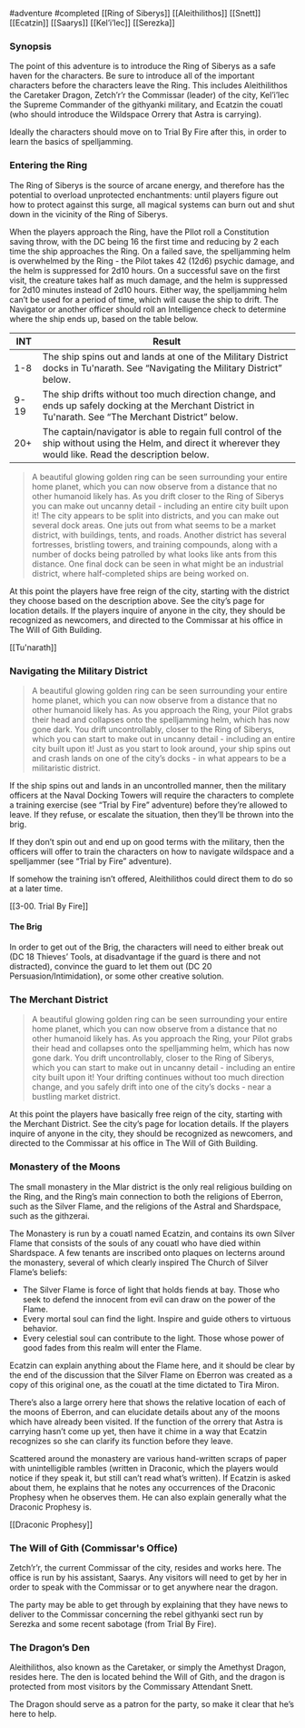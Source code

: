  #adventure #completed  [[Ring of Siberys]] [[Aleithilithos]] [[Snett]] [[Ecatzin]] [[Saarys]] [[Kel’i’lec]] [[Serezka]]

### Synopsis

The point of this adventure is to introduce the Ring of Siberys as a safe haven for the characters. Be sure to introduce all of the important characters before the characters leave the Ring. This includes Aleithilithos the Caretaker Dragon, Zetch’r’r the Commissar (leader) of the city, Kel’i’lec the Supreme Commander of the githyanki military, and Ecatzin the couatl (who should introduce the Wildspace Orrery that Astra is carrying).

Ideally the characters should move on to Trial By Fire after this, in order to learn the basics of spelljamming.

### Entering the Ring

The Ring of Siberys is the source of arcane energy, and therefore has the potential to overload unprotected enchantments: until players figure out how to protect against this surge, all magical systems can burn out and shut down in the vicinity of the Ring of Siberys.

When the players approach the Ring, have the PIlot roll a Constitution saving throw, with the DC being 16 the first time and reducing by 2 each time the ship approaches the Ring. On a failed save, the spelljamming helm is overwhelmed by the Ring - the Pilot takes 42 (12d6) psychic damage, and the helm is suppressed for 2d10 hours. On a successful save on the first visit, the creature takes half as much damage, and the helm is suppressed for 2d10 minutes instead of 2d10 hours. Either way, the spelljamming helm can’t be used for a period of time, which will cause the ship to drift. The Navigator or another officer should roll an Intelligence check to determine where the ship ends up, based on the table below.

| INT | Result |
| --- | --- |
| 1-8 | The ship spins out and lands at one of the Military District docks in Tu'narath. See “Navigating the Military District” below. |
| 9-19 | The ship drifts without too much direction change, and ends up safely docking at the Merchant District in Tu'narath. See “The Merchant District” below. |
| 20+ | The captain/navigator is able to regain full control of the ship without using the Helm, and direct it wherever they would like. Read the description below. |

> A beautiful glowing golden ring can be seen surrounding your entire home planet, which you can now observe from a distance that no other humanoid likely has. As you drift closer to the Ring of Siberys you can make out uncanny detail - including an entire city built upon it! The city appears to be split into districts, and you can make out several dock areas. One juts out from what seems to be a market district, with buildings, tents, and roads. Another district has several fortresses, bristling towers, and training compounds, along with a number of docks being patrolled by what looks like ants from this distance. One final dock can be seen in what might be an industrial district, where half-completed ships are being worked on.

At this point the players have free reign of the city, starting with the district they choose based on the description above. See the city’s page for location details. If the players inquire of anyone in the city, they should be recognized as newcomers, and directed to the Commissar at his office in The Will of Gith Building.

[[Tu'narath]]

### Navigating the Military District

> A beautiful glowing golden ring can be seen surrounding your entire home planet, which you can now observe from a distance that no other humanoid likely has. As you approach the Ring, your Pilot grabs their head and collapses onto the spelljamming helm, which has now gone dark. You drift uncontrollably, closer to the Ring of Siberys, which you can start to make out in uncanny detail - including an entire city built upon it! Just as you start to look around, your ship spins out and crash lands on one of the city’s docks - in what appears to be a militaristic district.

If the ship spins out and lands in an uncontrolled manner, then the military officers at the Naval Docking Towers will require the characters to complete a training exercise (see “Trial by Fire” adventure) before they’re allowed to leave. If they refuse, or escalate the situation, then they’ll be thrown into the brig.

If they don’t spin out and end up on good terms with the military, then the officers will offer to train the characters on how to navigate wildspace and a spelljammer (see “Trial by Fire” adventure).

If somehow the training isn’t offered, Aleithilithos could direct them to do so at a later time.

[[3-00. Trial By Fire]]

#### The Brig

In order to get out of the Brig, the characters will need to either break out (DC 18 Thieves’ Tools, at disadvantage if the guard is there and not distracted), convince the guard to let them out (DC 20 Persuasion/Intimidation), or some other creative solution.

### The Merchant District

> A beautiful glowing golden ring can be seen surrounding your entire home planet, which you can now observe from a distance that no other humanoid likely has. As you approach the Ring, your Pilot grabs their head and collapses onto the spelljamming helm, which has now gone dark. You drift uncontrollably, closer to the Ring of Siberys, which you can start to make out in uncanny detail - including an entire city built upon it! Your drifting continues without too much direction change, and you safely drift into one of the city’s docks - near a bustling market district.

At this point the players have basically free reign of the city, starting with the Merchant District. See the city’s page for location details. If the players inquire of anyone in the city, they should be recognized as newcomers, and directed to the Commissar at his office in The Will of Gith Building.

### Monastery of the Moons

The small monastery in the Mlar district is the only real religious building on the Ring, and the Ring’s main connection to both the religions of Eberron, such as the Silver Flame, and the religions of the Astral and Shardspace, such as the githzerai.

The Monastery is run by a couatl named Ecatzin, and contains its own Silver Flame that consists of the souls of any couatl who have died within Shardspace. A few tenants are inscribed onto plaques on lecterns around the monastery, several of which clearly inspired The Church of Silver Flame’s beliefs:

- The Silver Flame is force of light that holds fiends at bay. Those who seek to defend the innocent from evil can draw on the power of the Flame.
- Every mortal soul can find the light. Inspire and guide others to virtuous behavior.
- Every celestial soul can contribute to the light. Those whose power of good fades from this realm will enter the Flame.

Ecatzin can explain anything about the Flame here, and it should be clear by the end of the discussion that the Silver Flame on Eberron was created as a copy of this original one, as the couatl at the time dictated to Tira Miron.

There’s also a large orrery here that shows the relative location of each of the moons of Eberron, and can elucidate details about any of the moons which have already been visited. If the function of the orrery that Astra is carrying hasn’t come up yet, then have it chime in a way that Ecatzin recognizes so she can clarify its function before they leave.

Scattered around the monastery are various hand-written scraps of paper with unintelligible rambles (written in Draconic, which the players would notice if they speak it, but still can’t read what’s written). If Ecatzin is asked about them, he explains that he notes any occurrences of the Draconic Prophesy when he observes them. He can also explain generally what the Draconic Prophesy is.

[[Draconic Prophesy]]

### The Will of Gith (Commissar's Office)

Zetch’r’r, the current Commissar of the city, resides and works here. The office is run by his assistant, Saarys. Any visitors will need to get by her in order to speak with the Commissar or to get anywhere near the dragon.

The party may be able to get through by explaining that they have news to deliver to the Commissar concerning the rebel githyanki sect run by Serezka and some recent sabotage (from Trial By Fire).

### The Dragon’s Den

Aleithilithos, also known as the Caretaker, or simply the Amethyst Dragon, resides here. The den is located behind the Will of Gith, and the dragon is protected from most visitors by the Commissary Attendant Snett.

The Dragon should serve as a patron for the party, so make it clear that he’s here to help.
